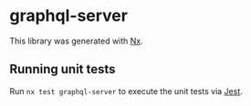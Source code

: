 # graphql-server

This library was generated with [Nx](https://nx.dev).

## Running unit tests

Run `nx test graphql-server` to execute the unit tests via [Jest](https://jestjs.io).
